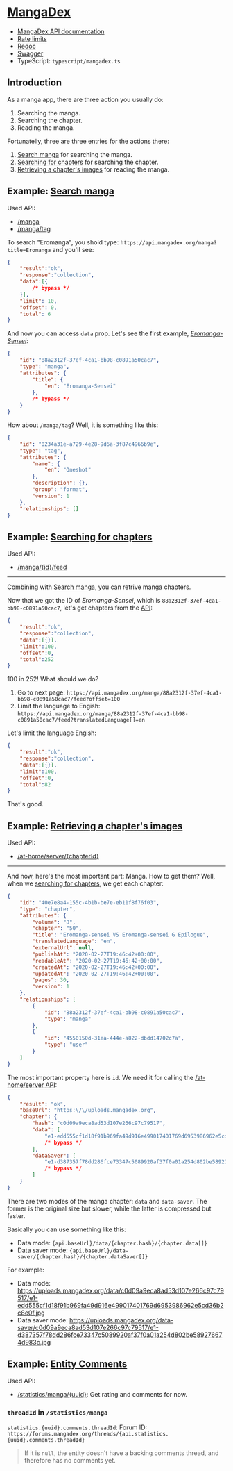 # [MangaDex](https://mangadex.org)

* [MangaDex API documentation](https://api.mangadex.org/docs)
* [Rate limits](https://api.mangadex.org/docs/2-limitations/#endpoint-specific-rate-limits)
* [Redoc](https://api.mangadex.org/docs/redoc.html)
* [Swagger](https://api.mangadex.org/docs/swagger.html)
* TypeScript: `typescript/mangadex.ts`

## Introduction

As a manga app, there are three action you usually do:

1. Searching the manga.
2. Searching the chapter.
3. Reading the manga.

Fortunatelly, three are three entries for the actions there:

1. [Search manga](https://api.mangadex.org/docs/03-manga/search) for searching the manga.
2. [Searching for chapters](https://api.mangadex.org/docs/04-chapter/search) for searching the chapter.
3. [Retrieving a chapter's images](https://api.mangadex.org/docs/04-chapter/retrieving-chapter/) for reading the manga.

## Example: [Search manga](https://api.mangadex.org/docs/03-manga/search)

Used API:

* [/manga](https://api.mangadex.org/docs/redoc.html#tag/Manga/operation/get-search-manga)
* [/manga/tag](https://api.mangadex.org/docs/redoc.html#tag/Manga/operation/get-manga-tag)

To search "Eromanga", you shold type: `https://api.mangadex.org/manga?title=Eromanga` and you'll see:

```json
{
    "result":"ok",
    "response":"collection",
    "data":[{
        /* bypass */
    }],
    "limit": 10,
    "offset": 0,
    "total": 6
}
```

And now you can access `data` prop. Let's see the first example, [*Eromanga-Sensei*](https://mangadex.org/title/88a2312f-37ef-4ca1-bb98-c0891a50cac7):

```json
{
    "id": "88a2312f-37ef-4ca1-bb98-c0891a50cac7",
    "type": "manga",
    "attributes": {
        "title": {
            "en": "Eromanga-Sensei"
        },
        /* bypass */
    }
}
```

How about `/manga/tag`? Well, it is something like this:

```json
{
    "id": "0234a31e-a729-4e28-9d6a-3f87c4966b9e",
    "type": "tag",
    "attributes": {
        "name": {
            "en": "Oneshot"
        },
        "description": {},
        "group": "format",
        "version": 1
    },
    "relationships": []
}
```

## Example: [Searching for chapters](https://api.mangadex.org/docs/04-chapter/search)

Used API:

* [/manga/{id}/feed](https://api.mangadex.org/docs/redoc.html#tag/Manga/operation/get-manga-id-feed)

---

Combining with [Search manga](https://api.mangadex.org/docs/03-manga/search), you can retrive manga chapters.

Now that we got the ID of *Eromanga-Sensei*, which is `88a2312f-37ef-4ca1-bb98-c0891a50cac7`, let's get chapters from the [API](https://api.mangadex.org/manga/88a2312f-37ef-4ca1-bb98-c0891a50cac7/feed):

```json
{
    "result":"ok",
    "response":"collection",
    "data":[{}],
    "limit":100,
    "offset":0,
    "total":252
}
```

100 in 252! What should we do?

1. Go to next page: `https://api.mangadex.org/manga/88a2312f-37ef-4ca1-bb98-c0891a50cac7/feed?offset=100`
2. Limit the language to Engish: `https://api.mangadex.org/manga/88a2312f-37ef-4ca1-bb98-c0891a50cac7/feed?translatedLanguage[]=en`

Let's limit the language Engish:

```json
{
    "result":"ok",
    "response":"collection",
    "data":[{}],
    "limit":100,
    "offset":0,
    "total":82
}
```

That's good.

## Example: [Retrieving a chapter's images](https://api.mangadex.org/docs/04-chapter/retrieving-chapter/)

Used API:

* [/at-home/server/{chapterId}](https://api.mangadex.org/docs/redoc.html#tag/AtHome/operation/get-at-home-server-chapterId)

---

And now, here's the most important part: Manga. How to get them? Well, when we [searching for chapters](https://api.mangadex.org/docs/04-chapter/search), we get each chapter:

```json
{
    "id": "40e7e8a4-155c-4b1b-be7e-eb11f8f76f03",
    "type": "chapter",
    "attributes": {
        "volume": "8",
        "chapter": "50",
        "title": "Eromanga-sensei VS Eromanga-sensei G Epilogue",
        "translatedLanguage": "en",
        "externalUrl": null,
        "publishAt": "2020-02-27T19:46:42+00:00",
        "readableAt": "2020-02-27T19:46:42+00:00",
        "createdAt": "2020-02-27T19:46:42+00:00",
        "updatedAt": "2020-02-27T19:46:42+00:00",
        "pages": 30,
        "version": 1
    },
    "relationships": [
        {
            "id": "88a2312f-37ef-4ca1-bb98-c0891a50cac7",
            "type": "manga"
        },
        {
            "id": "4550150d-31ea-444e-a822-dbdd14702c7a",
            "type": "user"
        }
    ]
}
```

The most important property here is `id`. We need it for calling the [/at-home/server API](https://api.mangadex.org/at-home/server/40e7e8a4-155c-4b1b-be7e-eb11f8f76f03):

```json
{
    "result": "ok",
    "baseUrl": "https:\/\/uploads.mangadex.org",
    "chapter": {
        "hash": "c0d09a9eca8ad53d107e266c97c79517",
        "data": [
            "e1-edd555cf1d18f91b969fa49d916e499017401769d6953986962e5cd36b2c8e0f.jpg",
            /* bypass */
        ],
        "dataSaver": [
            "e1-d387357f78dd286fce73347c5089920af37f0a01a254d802be589276674d983c.jpg",
            /* bypass */
        ]
    }
}
```

There are two modes of the manga chapter: `data` and `data-saver`. The former is the original size but slower, while the latter is compressed but faster.

Basically you can use something like this:

* Data mode: `{api.baseUrl}/data/{chapter.hash}/{chapter.data[]}`
* Data saver mode: `{api.baseUrl}/data-saver/{chapter.hash}/{chapter.dataSaver[]}`

For example:

* Data mode: https://uploads.mangadex.org/data/c0d09a9eca8ad53d107e266c97c79517/e1-edd555cf1d18f91b969fa49d916e499017401769d6953986962e5cd36b2c8e0f.jpg
* Data saver mode: https://uploads.mangadex.org/data-saver/c0d09a9eca8ad53d107e266c97c79517/e1-d387357f78dd286fce73347c5089920af37f0a01a254d802be589276674d983c.jpg

## Example: [Entity Comments](https://api.mangadex.org/docs/01-concepts/comments)

Used API:

* [/statistics/manga/{uuid}](https://api.mangadex.org/docs/redoc.html#tag/Statistics/operation/get-statistics-manga-uuid): Get rating and comments for now.

### `threadId` in `/statistics/manga`

`statistics.{uuid}.comments.threadId`: Forum ID: `https://forums.mangadex.org/threads/{api.statistics.{uuid}.comments.threadId}`

> If it is `null`, the entity doesn't have a backing comments thread, and therefore has no comments yet.
